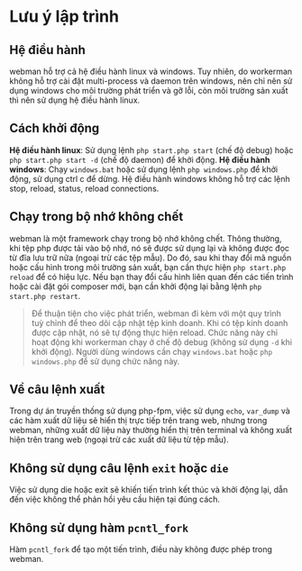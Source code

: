 # Lưu ý lập trình

## Hệ điều hành
webman hỗ trợ cả hệ điều hành linux và windows. Tuy nhiên, do workerman không hỗ trợ cài đặt multi-process và daemon trên windows, nên chỉ nên sử dụng windows cho môi trường phát triển và gỡ lỗi, còn môi trường sản xuất thì nên sử dụng hệ điều hành linux.

## Cách khởi động
**Hệ điều hành linux**: Sử dụng lệnh `php start.php start` (chế độ debug) hoặc `php start.php start -d` (chế độ daemon) để khởi động.
**Hệ điều hành windows**: Chạy `windows.bat` hoặc sử dụng lệnh `php windows.php` để khởi động, sử dụng ctrl c để dừng. Hệ điều hành windows không hỗ trợ các lệnh stop, reload, status, reload connections.

## Chạy trong bộ nhớ không chết
webman là một framework chạy trong bộ nhớ không chết. Thông thường, khi tệp php được tải vào bộ nhớ, nó sẽ được sử dụng lại và không được đọc từ đĩa lưu trữ nữa (ngoại trừ các tệp mẫu). Do đó, sau khi thay đổi mã nguồn hoặc cấu hình trong môi trường sản xuất, bạn cần thực hiện `php start.php reload` để có hiệu lực. Nếu bạn thay đổi cấu hình liên quan đến các tiến trình hoặc cài đặt gói composer mới, bạn cần khởi động lại bằng lệnh `php start.php restart`.

> Để thuận tiện cho việc phát triển, webman đi kèm với một quy trình tuỳ chỉnh để theo dõi cập nhật tệp kinh doanh. Khi có tệp kinh doanh được cập nhật, nó sẽ tự động thực hiện reload. Chức năng này chỉ hoạt động khi workerman chạy ở chế độ debug (không sử dụng `-d` khi khởi động). Người dùng windows cần chạy `windows.bat` hoặc `php windows.php` để sử dụng chức năng này.

## Về câu lệnh xuất
Trong dự án truyền thống sử dụng php-fpm, việc sử dụng `echo`, `var_dump` và các hàm xuất dữ liệu sẽ hiển thị trực tiếp trên trang web, nhưng trong webman, những xuất dữ liệu này thường hiển thị trên terminal và không xuất hiện trên trang web (ngoại trừ các xuất dữ liệu từ tệp mẫu).

## Không sử dụng câu lệnh `exit` hoặc `die`
Việc sử dụng die hoặc exit sẽ khiến tiến trình kết thúc và khởi động lại, dẫn đến việc không thể phản hồi yêu cầu hiện tại đúng cách.

## Không sử dụng hàm `pcntl_fork`
Hàm `pcntl_fork` để tạo một tiến trình, điều này không được phép trong webman.
